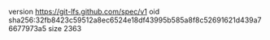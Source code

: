 version https://git-lfs.github.com/spec/v1
oid sha256:32fb8423c59512a8ec6524e18df43995b585a8f8c52691621d439a76677973a5
size 2363
